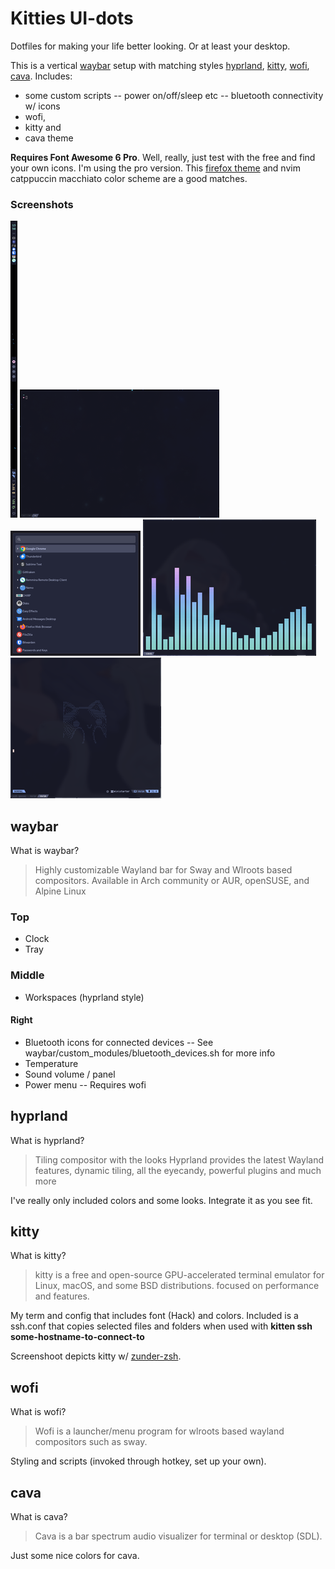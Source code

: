 # Kitties UI-dots

Dotfiles for making your life better looking. Or at least your desktop.

This is a vertical [waybar](https://github.com/Alexays/Waybar/) setup with matching styles [hyprland](https://hyprland.org), [kitty](https://sw.kovidgoyal.net/kitty/), [wofi](https://hg.sr.ht/~scoopta/wofi), [cava](https://github.com/karlstav/cava). Includes:

- some custom scripts
  -- power on/off/sleep etc
  -- bluetooth connectivity w/ icons
- wofi,
- kitty and
- cava theme

**Requires Font Awesome 6 Pro**.
Well, really, just test with the free and find your own icons. I'm using the pro version.
This [firefox theme](https://addons.mozilla.org/en-US/firefox/addon/catppuccin-macchiato-green/) and nvim catppuccin macchiato color scheme are a good matches.

### Screenshots

[![waybar](/screenshots/screenshot_waybar.resized.png?raw=true)](/screenshots/screenshot_waybar.png)
[![kitty](/screenshots/screenshot_kitty.resized.png?raw=true)](/screenshots/screenshot_kitty.png)
[![wofi](/screenshots/screenshot_wofi.resized.png?raw=true)](/screenshots/screenshot_wofi.png)
[![cava](/screenshots/screenshot_cava.resized.png?raw=true)](/screenshots/screenshot_cava.png)
[![nvim](/screenshots/screenshot_nvim.resized.png?raw=true)](/screenshots/screenshot_nvim.png)

## waybar

What is waybar?

> Highly customizable Wayland bar for Sway and Wlroots based compositors.
> Available in Arch community or AUR, openSUSE, and Alpine Linux

### Top

- Clock
- Tray

### Middle

- Workspaces (hyprland style)

#### Right

- Bluetooth icons for connected devices
  -- See waybar/custom_modules/bluetooth_devices.sh for more info
- Temperature
- Sound volume / panel
- Power menu
  -- Requires wofi

## hyprland

What is hyprland?

> Tiling compositor with the looks
> Hyprland provides the latest Wayland features, dynamic tiling, all the eyecandy, powerful plugins and much more

I've really only included colors and some looks. Integrate it as you see fit.

## kitty

What is kitty?

> kitty is a free and open-source GPU-accelerated terminal emulator for Linux, macOS, and some BSD distributions. focused on performance and features.

My term and config that includes font (Hack) and colors. Included is a ssh.conf that copies selected files and folders when used with **kitten ssh some-hostname-to-connect-to**

Screenshoot depicts kitty w/ [zunder-zsh](https://github.com/warbacon/zunder-zsh).

## wofi

What is wofi?

> Wofi is a launcher/menu program for wlroots based wayland compositors such as sway.

Styling and scripts (invoked through hotkey, set up your own).

## cava

What is cava?

> Cava is a bar spectrum audio visualizer for terminal or desktop (SDL).

Just some nice colors for cava.
